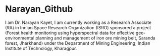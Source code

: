 # Narayan_Github
I am Dr. Narayan Kayet, I am currently working as a Research Associate (RA) in Indian Space Research Organization (ISRO) sponsored a project (Forest health monitoring using hyperspectral data for effective geo-environmental planning and management of iron ore mining belt, Saranda forest, Jharkhand) under the Department of Mining Engineering, Indian Institute of Technology, Kharagpur.
